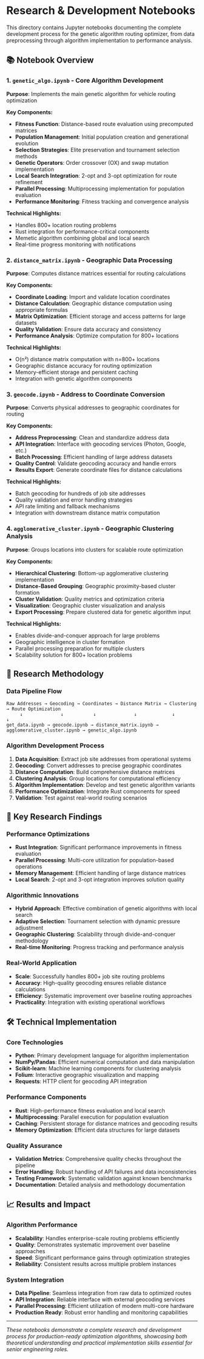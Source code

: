 # Research & Development Notebooks

This directory contains Jupyter notebooks documenting the complete development process for the genetic algorithm routing optimizer, from data preprocessing through algorithm implementation to performance analysis.

## 📚 **Notebook Overview**

### 1. `genetic_algo.ipynb` - Core Algorithm Development
**Purpose**: Implements the main genetic algorithm for vehicle routing optimization

**Key Components:**
- **Fitness Function**: Distance-based route evaluation using precomputed matrices
- **Population Management**: Initial population creation and generational evolution
- **Selection Strategies**: Elite preservation and tournament selection methods
- **Genetic Operators**: Order crossover (OX) and swap mutation implementation
- **Local Search Integration**: 2-opt and 3-opt optimization for route refinement
- **Parallel Processing**: Multiprocessing implementation for population evaluation
- **Performance Monitoring**: Fitness tracking and convergence analysis

**Technical Highlights:**
- Handles 800+ location routing problems
- Rust integration for performance-critical components
- Memetic algorithm combining global and local search
- Real-time progress monitoring with notifications

### 2. `distance_matrix.ipynb` - Geographic Data Processing
**Purpose**: Computes distance matrices essential for routing calculations

**Key Components:**
- **Coordinate Loading**: Import and validate location coordinates
- **Distance Calculation**: Geographic distance computation using appropriate formulas
- **Matrix Optimization**: Efficient storage and access patterns for large datasets
- **Quality Validation**: Ensure data accuracy and consistency
- **Performance Analysis**: Optimize computation for 800+ locations

**Technical Highlights:**
- O(n²) distance matrix computation with n=800+ locations
- Geographic distance accuracy for routing optimization
- Memory-efficient storage and persistent caching
- Integration with genetic algorithm components

### 3. `geocode.ipynb` - Address to Coordinate Conversion
**Purpose**: Converts physical addresses to geographic coordinates for routing

**Key Components:**
- **Address Preprocessing**: Clean and standardize address data
- **API Integration**: Interface with geocoding services (Photon, Google, etc.)
- **Batch Processing**: Efficient handling of large address datasets
- **Quality Control**: Validate geocoding accuracy and handle errors
- **Results Export**: Generate coordinate files for distance calculations

**Technical Highlights:**
- Batch geocoding for hundreds of job site addresses
- Quality validation and error handling strategies
- API rate limiting and fallback mechanisms
- Integration with downstream distance matrix computation

### 4. `agglomerative_cluster.ipynb` - Geographic Clustering Analysis
**Purpose**: Groups locations into clusters for scalable route optimization

**Key Components:**
- **Hierarchical Clustering**: Bottom-up agglomerative clustering implementation
- **Distance-Based Grouping**: Geographic proximity-based cluster formation
- **Cluster Validation**: Quality metrics and optimization criteria
- **Visualization**: Geographic cluster visualization and analysis
- **Export Processing**: Prepare clustered data for genetic algorithm input

**Technical Highlights:**
- Enables divide-and-conquer approach for large problems
- Geographic intelligence in cluster formation
- Parallel processing preparation for multiple clusters
- Scalability solution for 800+ location problems

## 🔬 **Research Methodology**

### Data Pipeline Flow
```
Raw Addresses → Geocoding → Coordinates → Distance Matrix → Clustering → Route Optimization
     ↓              ↓           ↓              ↓             ↓              ↓
get_data.ipynb → geocode.ipynb → distance_matrix.ipynb → agglomerative_cluster.ipynb → genetic_algo.ipynb
```

### Algorithm Development Process
1. **Data Acquisition**: Extract job site addresses from operational systems
2. **Geocoding**: Convert addresses to precise geographic coordinates
3. **Distance Computation**: Build comprehensive distance matrices
4. **Clustering Analysis**: Group locations for computational efficiency  
5. **Algorithm Implementation**: Develop and test genetic algorithm variants
6. **Performance Optimization**: Integrate Rust components for speed
7. **Validation**: Test against real-world routing scenarios

## 🎯 **Key Research Findings**

### Performance Optimizations
- **Rust Integration**: Significant performance improvements in fitness evaluation
- **Parallel Processing**: Multi-core utilization for population-based operations
- **Memory Management**: Efficient handling of large distance matrices
- **Local Search**: 2-opt and 3-opt integration improves solution quality

### Algorithmic Innovations
- **Hybrid Approach**: Effective combination of genetic algorithms with local search
- **Adaptive Selection**: Tournament selection with dynamic pressure adjustment
- **Geographic Clustering**: Scalability through divide-and-conquer methodology
- **Real-time Monitoring**: Progress tracking and performance analysis

### Real-World Application
- **Scale**: Successfully handles 800+ job site routing problems
- **Accuracy**: High-quality geocoding ensures reliable distance calculations
- **Efficiency**: Systematic improvement over baseline routing approaches
- **Practicality**: Integration with existing operational workflows

## 🛠️ **Technical Implementation**

### Core Technologies
- **Python**: Primary development language for algorithm implementation
- **NumPy/Pandas**: Efficient numerical computation and data manipulation
- **Scikit-learn**: Machine learning components for clustering analysis
- **Folium**: Interactive geographic visualization and mapping
- **Requests**: HTTP client for geocoding API integration

### Performance Components
- **Rust**: High-performance fitness evaluation and local search
- **Multiprocessing**: Parallel execution for population evaluation
- **Caching**: Persistent storage for distance matrices and geocoding results
- **Memory Optimization**: Efficient data structures for large datasets

### Quality Assurance
- **Validation Metrics**: Comprehensive quality checks throughout the pipeline
- **Error Handling**: Robust handling of API failures and data inconsistencies
- **Testing Framework**: Systematic validation against known benchmarks
- **Documentation**: Detailed analysis and methodology documentation

## 📈 **Results and Impact**

### Algorithm Performance
- **Scalability**: Handles enterprise-scale routing problems efficiently
- **Quality**: Demonstrates systematic improvement over baseline approaches
- **Speed**: Significant performance gains through optimization strategies
- **Reliability**: Consistent results across multiple problem instances

### System Integration
- **Data Pipeline**: Seamless integration from raw data to optimized routes
- **API Integration**: Reliable interface with external geocoding services
- **Parallel Processing**: Efficient utilization of modern multi-core hardware
- **Production Ready**: Robust error handling and monitoring capabilities

---

*These notebooks demonstrate a complete research and development process for production-ready optimization algorithms, showcasing both theoretical understanding and practical implementation skills essential for senior engineering roles.* 